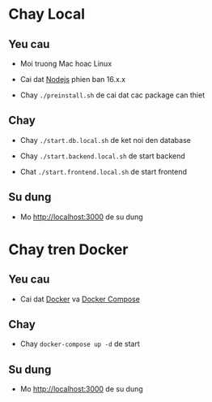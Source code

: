 # Chay Local

## Yeu cau

- Moi truong Mac hoac Linux

- Cai dat [Nodejs](https://nodejs.org/en/download/) phien ban 16.x.x

- Chay `./preinstall.sh` de cai dat cac package can thiet

## Chay

- Chay `./start.db.local.sh` de ket noi den database

- Chay `./start.backend.local.sh` de start backend

- Chat `./start.frontend.local.sh` de start frontend

## Su dung

- Mo [http://localhost:3000](http://localhost:3000) de su dung

# Chay tren Docker

## Yeu cau

- Cai dat [Docker](https://docs.docker.com/get-docker/) va [Docker Compose](https://docs.docker.com/compose/install/)

## Chay

- Chay `docker-compose up -d` de start

## Su dung

- Mo [http://localhost:3000](http://localhost:3000) de su dung
